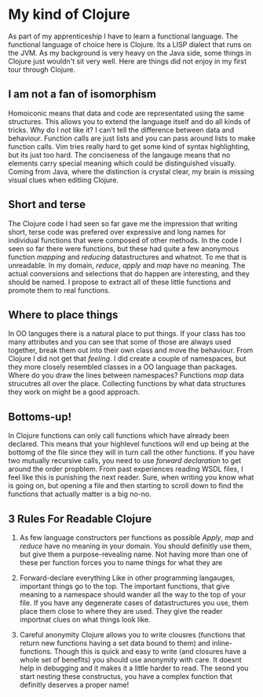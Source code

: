 # My kind of Clojure

As part of my apprenticeship I have to learn a functional language.
The functional language of choice here is Clojure.
Its a LISP dialect that runs on the JVM.
As my background is very heavy on the Java side, some things in Clojure just wouldn't sit very well.
Here are things did not enjoy in my first tour through Clojure.
<!-- more -->

## I am not a fan of isomorphism
Homoiconic means that data and code are representated using the same structures.
This allows you to extend the language itself and do all kinds of tricks.
Why do I not like it?
I can't tell the difference between data and behaviour.
Function calls are just lists and you can pass around lists to make function calls.
Vim tries really hard to get some kind of syntax highlighting, but its just too hard.
The conciseness of the langauge means that no elements carry special meaning which could be distinguished visually.
Coming from Java, where the distinction is crystal clear, my brain is missing visual clues when editiing Clojure.

## Short and terse
The Clojure code I had seen so far gave me the impression that writing short, terse code was prefered over expressive and long names for individual functions
that were composed of other methods.
In the code I seen so far there were functions, but these had quite a few anonymous function _mapping_ and _reducing_ datastructures and whatnot.
To me that is unreadable.
In my domain, _reduce_, _apply_ and _map_ have no meaning.
The actual conversions and selections that do happen are interesting, and they should be named.
I propose to extract all of these little functions and promote them to real functions.

## Where to place things
In OO languges there is a natural place to put things.
If your class has too many attributes and you can see that some of those are always used together, break them out into their own class and move the behaviour.
From Clojure I did not get that _feeling_.
I did create a couple of namespaces, but they more closely resembled classes in a OO language than packages.
Where do you draw the lines between namespaces?
Functions _map_ data strucutres all over the place.
Collecting functions by what data structures they work on might be a good approach.

## Bottoms-up!
In Clojure functions can only call functions which have already been declared.
This means that your highlevel functions will end up being at the bottomg of the file since they will in turn call the other functions.
If you have two mutually recursive calls, you need to use _forward declaration_ to get around the order propblem.
From past experiences reading WSDL files, I feel like this is punishing the next reader.
Sure, when writing you know what is going on, but opening a file and then starting to scroll down to find the functions that actually matter is a big no-no.

## 3 Rules For Readable Clojure

1. As few language constructors per functions as possible
   _Apply_, _map_ and _reduce_ have no meaning in your domain.
   You should definitly use them, but give them a purpose-revealing name.
   Not having more than one of these per function forces you to name things for what they are

2. Forward-declare everything
   Like in other programming langauges, important things go to the top.
   The important functions, that give meaning to a namespace should wander all the way to the top of your file.
   If you have any degenerate cases of datastructures you use, them place them close to where they are used.
   They give the reader importnat clues on what things look like.

3. Careful anonymity
   Clojure allows you to write clousres (functions that return new functions having a set data bound to them) and inline-functions.
   Though this is quick and easy to write (and closures have a whole set of benefits) you should use anonymity with care.
   It doesnt help in debugging and it makes it a little harder to read.
   The seond you start nesting these constructus, you have a complex function that definitly deserves a proper name!
